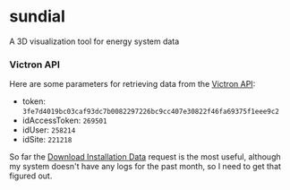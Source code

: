 # sundial
A 3D visualization tool for energy system data

### Victron API
Here are some parameters for retrieving data from the [Victron API](https://vrm-api-docs.victronenergy.com/#/): <br>
- token: `3fe7d4019bc03caf93dc7b0082297226bc9cc407e30822f46fa69375f1eee9c2`<br>
- idAccessToken: `269501`<br>
- idUser: `258214`<br>
- idSite: `221218`<br>

So far the [Download Installation Data](https://vrm-api-docs.victronenergy.com/#/operations/installations/idSite/data-download) request is the most useful, although my system doesn't have any logs for the past month, so I need to get that figured out.

